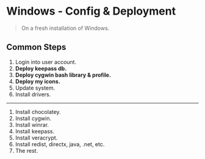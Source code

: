 # Windows - Config & Deployment

> On a fresh installation of Windows.

## Common Steps

1. Login into user account.
2. **Deploy keepass db.**
3. **Deploy cygwin bash library & profile.**
4. **Deploy my icons.**
5. Update system.
6. Install drivers.

---

1. Install chocolatey.
2. Install cygwin.
3. Install winrar.
4. Install keepass.
5. Install veracrypt.
6. Install redist, directx, java, .net, etc.
7. The rest.

